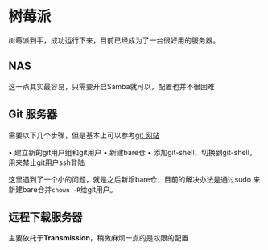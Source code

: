 # 树莓派

树莓派到手，成功运行下来，目前已经成为了一台很好用的服务器。

## NAS

这一点其实最容易，只需要开启Samba就可以，配置也并不很困难

## Git 服务器

需要以下几个步骤，但是基本上可以参考[git 网站](https://git-scm.com/book/zh/v2/%E6%9C%8D%E5%8A%A1%E5%99%A8%E4%B8%8A%E7%9A%84-Git-%E9%85%8D%E7%BD%AE%E6%9C%8D%E5%8A%A1%E5%99%A8)

• 建立新的git用户组和git用户
• 新建bare仓
• 添加git-shell，切换到git-shell，用来禁止git用户ssh登陆

这里遇到了一个小的问题，就是之后新增bare仓，目前的解决办法是通过sudo 来新建bare仓并`chown -R`给git用户。

## 远程下载服务器

主要依托于**Transmission**，稍微麻烦一点的是权限的配置
